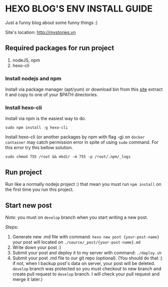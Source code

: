 # HEXO BLOG'S ENV INSTALL GUIDE

Just a funny blog about some funny things :)

Site's location: http://mystories.vn

## Required packages for run project

1. nodeJS, npm
2. hexo-cli

### Install nodejs and npm

Install via package manager (apt/yum) or download bin from this [site](https://nodejs.org/en/download/) extract it and copy to one of your $PATH directories.

### Install hexo-cli

Install via npm is the easiest way to do.

```
sudo npm install -g hexo-cli
```

Install hexo-cli (or another packages by npm with flag -g) on `docker container` may catch permission error in spite of using `sudo` command. For this error try this bellow solution.

```
sudo chmod 755 /root && mkdir -m 755 -p /root/.npm/_logs
```

## Run project

Run like a normally nodejs project :) that mean you must run `npm install` on the first time you run this project.

## Start new post

*Note:* you must on `develop` branch when you start writing a new post.

*Steps:*

1. Generate new .md file with command:  `hexo new post {your-post-name}`
your post will located on `./source/_post/{your-post-name}.md`
2. Write down your post :)
3. Submit your post and deploy it to my server with command: `./deploy.sh`
4. Submit your post .md file to our git repo (optional). (You should do that :) if not, when I backup post's data on server, your post will be deleted. `develop` branch was protected so you must checkout to new branch and create pull request to `develop` branch. I will check your pull request and merge it later.)
